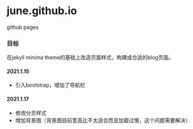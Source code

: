 # june.github.io
github pages  
### 目标
在jekyll minima theme的基础上改造页面样式，构建成合适的blog页面。
#### 2021.1.15  
* 引入bootstrap，增加了导航栏  

#### 2021.1.17 
* 修改分页样式
* 增加背景图（背景图目前宽高比不太适合而且加载过慢，这个问题需要解决）

